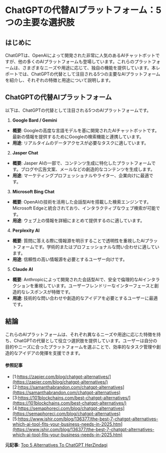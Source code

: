 # ChatGPTの代替AIプラットフォーム：5つの主要な選択肢

## はじめに

ChatGPTは、OpenAIによって開発された非常に人気のあるAIチャットボットですが、他の多くのAIプラットフォームも登場しています。これらのプラットフォームは、さまざまなニーズや用途に応じて、独自の機能を提供しています。本レポートでは、ChatGPTの代替として注目される5つの主要なAIプラットフォームを紹介し、それぞれの特徴と用途について説明します。

## ChatGPTの代替AIプラットフォーム

以下は、ChatGPTの代替として注目される5つのAIプラットフォームです。

1. **Google Bard / Gemini**
 - **概要**: Googleの高度な言語モデルを基に開発されたAIチャットボットです。最新の情報を提供するためにGoogleの検索機能と連携しています。
 - **用途**: リアルタイムのデータアクセスが必要なタスクに適しています。

2. **Jasper Chat**
 - **概要**: Jasper AIの一部で、コンテンツ生成に特化したプラットフォームです。ブログや広告文案、メールなどの創造的なコンテンツを生成します。
 - **用途**: マーケティングプロフェッショナルやライター、企業向けに最適です。

3. **Microsoft Bing Chat**
 - **概要**: OpenAIの技術を活用した会話型AIを搭載した検索エンジンです。Microsoft Edgeと統合されており、インタラクティブなウェブ検索が可能です。
 - **用途**: ウェブ上の情報を詳細にまとめて提供するのに適しています。

4. **Perplexity AI**
 - **概要**: 質問に答える際に情報源を明示することで透明性を重視したAIプラットフォームです。学術的またはプロフェッショナルな問い合わせに適しています。
 - **用途**: 信頼性の高い情報源を必要とするユーザー向けです。

5. **Claude AI**
 - **概要**: Anthropicによって開発された会話型AIで、安全で倫理的なAIインタラクションを重視しています。ユーザーフレンドリーなインターフェースと創造的なレスポンスが特徴です。
 - **用途**: 技術的な問い合わせや創造的なアイデアを必要とするユーザーに最適です。

## 結論

これらのAIプラットフォームは、それぞれ異なるニーズや用途に応じた特徴を持ち、ChatGPTの代替として役立つ選択肢を提供しています。ユーザーは自分の目的やニーズに合ったプラットフォームを選ぶことで、効率的なタスク管理や創造的なアイデアの発揮を支援できます。

#### 参照記事
- [1:https://zapier.com/blog/chatgpt-alternatives/](https://zapier.com/blog/chatgpt-alternatives/)
- [2:https://samanthabrandon.com/chatgpt-alternatives](https://samanthabrandon.com/chatgpt-alternatives)
- [3:https://101blockchains.com/best-chatgpt-alternatives/](https://101blockchains.com/best-chatgpt-alternatives/)
- [4:https://semaphoreci.com/blog/chatgpt-alternatives](https://semaphoreci.com/blog/chatgpt-alternatives)
- [5:https://www.ishir.com/blog/136377/the-best-7-chatgpt-alternatives-which-ai-tool-fits-your-business-needs-in-2025.htm](https://www.ishir.com/blog/136377/the-best-7-chatgpt-alternatives-which-ai-tool-fits-your-business-needs-in-2025.htm)


**元記事:** [Top 5 Alternatives To ChatGPT HerZindagi](https://www.herzindagi.com/society-culture/best-alternatives-to-chatgpt-article-1010610)